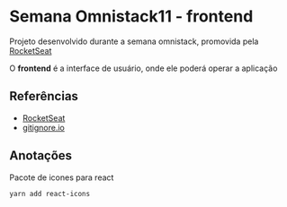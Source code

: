# Semana Omnistack11 - frontend
Projeto desenvolvido durante a semana omnistack, promovida pela [RocketSeat](https://rocketseat.com.br)

O **frontend** é a interface de usuário, onde ele poderá operar a aplicação


## Referências
- [RocketSeat](https://rocketseat.com.br)
- [gitignore.io](https://gitignore.io)


## Anotações
Pacote de icones para react
```bash
yarn add react-icons
```